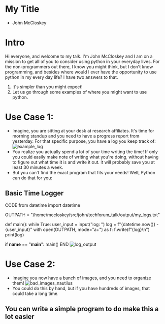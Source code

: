 # My Title
- John McCloskey
# Intro
Hi everyone, and welcome to my talk. I'm John McCloskey and I am on a mission to get all of you to consider using python in your everyday lives. For the non-programmers out there, I know you might think, but I don't know programming, and besides where would I ever have the opportunity to use python in my every day life? I have two answers to that.
1) It's simpler than you might expect!
2) Let us go through some examples of where you might want to use python.
# Use Case 1:
- Imagine, you are sitting at your desk at research affiliates. It's time for morning standup and you need to have a progress report from yesterday. For that specific purpose, you have a log you keep track of:
![example_log](images/example_log.png)
- You realize you actually spend a lot of your time writing the time! If only you could easily make note of writing what you're doing, without having to figure out what time it is and write it out. It will probably save you at least 30 minutes a week.
- But you can't find the exact program that fits your needs! Well, Python can do that for you:
## Basic Time Logger
CODE
from datetime import datetime

OUTPATH = "/home/mccloskey/src/john/techforum_talk/output/my_logs.txt"

def main():
    while True:
        user_input = input("log: ")
        log = f"{datetime.now()} - {user_input}"
        with open(OUTPATH, mode="a+") as f:
            f.write(f"{log}\n")
        print(log)


if __name__ == "__main__":
    main()
END
![log_output](images/log_output.png)
# Use Case 2:
- Imagine you now have a bunch of images, and you need to organize them!
![bad_images_nautilus](images/bad_images_nautilus.png)
- You could do this by hand, but if you have hundreds of images, that could take a long time.
## You can write a simple program to do make this a lot easier
